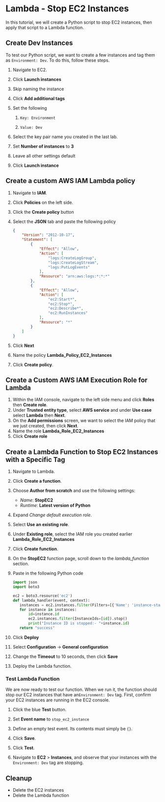 # Lambda - Stop EC2 Instances

In this tutorial, we will create a Python script to stop EC2 instances, then apply that script to a Lambda function. 



## Create Dev Instances

To test our Python script, we want to create a few instances and tag them as `Environment: Dev`. To do this, follow these steps.

1. Navigate to EC2.

2. Click **Launch instances**

3. Skip naming the instance

4. Click **Add additional tags**

5. Set the following

   1. `Key: Environment`

   2. `Value: Dev`

6. Select the key pair name you created in the last lab.

7. Set **Number of instances** to **3**

8. Leave all other settings default

9. Click **Launch instance**

   


## Create a custom AWS IAM Lambda policy

1. Navigate to **IAM**.

2. Click **Policies** on the left side.

3. Click the **Create policy** button

4. Select the **JSON** tab and paste the following policy

   ```json
   {
       "Version": "2012-10-17",
       "Statement": [
           {
               "Effect": "Allow",
               "Action": [
                   "logs:CreateLogGroup",
                   "logs:CreateLogStream",
                   "logs:PutLogEvents"
               ],
               "Resource": "arn:aws:logs:*:*:*"
           },
           {
               "Effect": "Allow",
               "Action": [
                   "ec2:Start*",
                   "ec2:Stop*",
                   "ec2:Describe*",
                   "ec2:RunInstances"
               ],
               "Resource": "*"
           }
       ]
   }
   ```

   

5. Click **Next**

7. Name the policy **Lambda_Policy_EC2_Instances**

7. Click **Create policy**.

## Create a Custom AWS IAM Execution Role for Lambda

1. Within the IAM console, navigate to the left side menu and click **Roles** then **Create role**.
2. Under **Trusted entity type**, select **AWS service** and under **Use case** select **Lambda** then **Next**.
3. On the **Add permissions** screen, we want to select the IAM policy that we just created, then click **Next**.
4. Name the role **Lambda_Role_EC2_Instances**
5. Click **Create role**



## Create a Lambda Function to Stop EC2 Instances with a Specific Tag

1. Navigate to Lambda.

2. Click **Create a function**.

3. Choose **Author from scratch** and use the following settings:

   - *Name*: **StopEC2**
   - *Runtime*: **Latest version of Python**

4. Expand *Change default execution role*.

5. Select **Use an existing role**.

6. Under **Existing role**, select the IAM role you created earlier **Lambda_Role_EC2_Instances**

7. Click **Create function**.

8. On the **StopEC2** function page, scroll down to the *lambda_function* section.

9. Paste in the following Python code

   ```python
   import json
   import boto3
   
   ec2 = boto3.resource('ec2')
   def lambda_handler(event, context):
      instances = ec2.instances.filter(Filters=[{'Name': 'instance-state-name', 'Values': ['running']},{'Name': 'tag:Environment','Values':['Dev']}])
      for instance in instances:
          id=instance.id
          ec2.instances.filter(InstanceIds=[id]).stop()
          print("Instance ID is stopped:- "+instance.id)
      return "success"
   ```

10. Click **Deploy**

11. Select **Configuration** -> **General configuration**

12. Change the **Timeout** to 10 seconds, then click **Save**

13. Deploy the Lambda function.

    

### Test Lambda Function

We are now ready to test our function. When we run it, the function should stop our EC2 instances that have an`Environment: Dev` tag. First, confirm your EC2 instances are running in the EC2 console. 

1. Click the blue **Test** button.

2. Set **Event name** to `stop_ec2_instance`

3. Define an empty test event. Its contents must simply be `{}`.

4. Click **Save**.

5. Click **Test**.

6. Navigate to **EC2** > **Instances**, and observe that your instances with the `Environment: Dev` tag are stopping.



## Cleanup

* Delete the EC2 instances
* Delete the Lambda function
